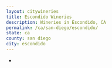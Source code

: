 ```yaml
---
layout: citywineries
title: Escondido Wineries
description: Wineries in Escondido, CA
permalink: /ca/san-diego/escondido/
state: ca
county: san diego
city: escondido
---
```

-
